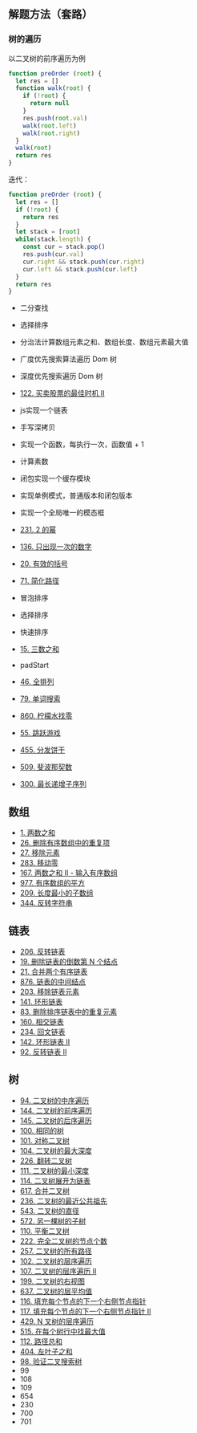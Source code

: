 ## 解题方法（套路）

### 树的遍历

以二叉树的前序遍历为例

```js
function preOrder (root) {
  let res = []
  function walk(root) {
    if (!root) {
      return null
    }
    res.push(root.val)
    walk(root.left)
    walk(root.right)
  }
  walk(root)
  return res
}
```

迭代：

```js
function preOrder (root) {
  let res = []
  if (!root) {
    return res
  }
  let stack = [root]
  while(stack.length) {
    const cur = stack.pop()
    res.push(cur.val)
    cur.right && stack.push(cur.right)
    cur.left && stack.push(cur.left)
  }
  return res
}
```

- 二分查找 
- 选择排序 
- 分治法计算数组元素之和、数组长度、数组元素最大值
- 广度优先搜索算法遍历 Dom 树
- 深度优先搜索遍历 Dom 树
- [122. 买卖股票的最佳时机 II](https://leetcode-cn.com/problems/best-time-to-buy-and-sell-stock-ii/)
- js实现一个链表
- 手写深拷贝
- 实现一个函数，每执行一次，函数值 + 1
- 计算素数
- 闭包实现一个缓存模块
- 实现单例模式，普通版本和闭包版本
- 实现一个全局唯一的模态框



- [231. 2 的幂](https://leetcode-cn.com/problems/power-of-two/)
- [136. 只出现一次的数字](https://leetcode-cn.com/problems/single-number/)

- [20. 有效的括号](https://leetcode-cn.com/problems/valid-parentheses/)
- [71. 简化路径](https://leetcode-cn.com/problems/simplify-path/)
- 冒泡排序
- 选择排序
- 快速排序
- [15. 三数之和](https://leetcode-cn.com/problems/3sum/)
- padStart
- [46. 全排列](https://leetcode-cn.com/problems/permutations/)
- [79. 单词搜索](https://leetcode-cn.com/problems/word-search/)
- [860. 柠檬水找零](https://leetcode-cn.com/problems/lemonade-change/)
- [55. 跳跃游戏](https://leetcode-cn.com/problems/jump-game/)
- [455. 分发饼干](https://leetcode-cn.com/problems/assign-cookies/)
- [509. 斐波那契数](https://leetcode-cn.com/problems/fibonacci-number/)
- [300. 最长递增子序列](https://leetcode-cn.com/problems/longest-increasing-subsequence/)


## 数组

- [1. 两数之和](https://leetcode-cn.com/problems/two-sum/)
- [26. 删除有序数组中的重复项](https://leetcode-cn.com/problems/remove-duplicates-from-sorted-array/)
- [27. 移除元素](https://leetcode-cn.com/problems/remove-element/)
- [283. 移动零](https://leetcode-cn.com/problems/move-zeroes/)
- [167. 两数之和 II - 输入有序数组](https://leetcode-cn.com/problems/two-sum-ii-input-array-is-sorted/)
- [977. 有序数组的平方](https://leetcode-cn.com/problems/squares-of-a-sorted-array/)
- [209. 长度最小的子数组](https://leetcode-cn.com/problems/minimum-size-subarray-sum/)
- [344. 反转字符串](https://leetcode-cn.com/problems/reverse-string/)

## 链表

- [206. 反转链表](https://leetcode-cn.com/problems/reverse-linked-list/)
- [19. 删除链表的倒数第 N 个结点](https://leetcode-cn.com/problems/remove-nth-node-from-end-of-list/)
- [21. 合并两个有序链表](https://leetcode-cn.com/problems/merge-two-sorted-lists/)
- [876. 链表的中间结点](https://leetcode-cn.com/problems/middle-of-the-linked-list/)
- [203. 移除链表元素](https://leetcode-cn.com/problems/remove-linked-list-elements/)
- [141. 环形链表](https://leetcode-cn.com/problems/linked-list-cycle/submissions/)
- [83. 删除排序链表中的重复元素](https://leetcode-cn.com/problems/remove-duplicates-from-sorted-list/)  
- [160. 相交链表](https://leetcode-cn.com/problems/intersection-of-two-linked-lists/)
- [234. 回文链表](https://leetcode-cn.com/problems/palindrome-linked-list/)
- [142. 环形链表 II](https://leetcode-cn.com/problems/linked-list-cycle-ii/)
- [92. 反转链表 II](https://leetcode-cn.com/problems/reverse-linked-list-ii/)

## 树

- [94. 二叉树的中序遍历](https://leetcode-cn.com/problems/binary-tree-inorder-traversal/)
- [144. 二叉树的前序遍历](https://leetcode-cn.com/problems/binary-tree-preorder-traversal/)
- [145. 二叉树的后序遍历](https://leetcode-cn.com/problems/binary-tree-postorder-traversal/)
- [100. 相同的树](https://leetcode-cn.com/problems/same-tree/)
- [101. 对称二叉树](https://leetcode-cn.com/problems/symmetric-tree/)
- [104. 二叉树的最大深度](https://leetcode-cn.com/problems/maximum-depth-of-binary-tree/) 
- [226. 翻转二叉树](https://leetcode-cn.com/problems/invert-binary-tree/)
- [111. 二叉树的最小深度](https://leetcode-cn.com/problems/minimum-depth-of-binary-tree/)
- [114. 二叉树展开为链表](https://leetcode-cn.com/problems/flatten-binary-tree-to-linked-list/)
- [617. 合并二叉树](https://leetcode-cn.com/problems/merge-two-binary-trees/)
- [236. 二叉树的最近公共祖先](https://leetcode-cn.com/problems/lowest-common-ancestor-of-a-binary-tree/)
- [543. 二叉树的直径](https://leetcode-cn.com/problems/diameter-of-binary-tree/)
- [572. 另一棵树的子树](https://leetcode-cn.com/problems/subtree-of-another-tree/)
- [110. 平衡二叉树](https://leetcode-cn.com/problems/balanced-binary-tree/)
- [222. 完全二叉树的节点个数](https://leetcode-cn.com/problems/count-complete-tree-nodes/)
- [257. 二叉树的所有路径](https://leetcode-cn.com/problems/binary-tree-paths/)
- [102. 二叉树的层序遍历](https://leetcode-cn.com/problems/binary-tree-level-order-traversal/)
- [107. 二叉树的层序遍历 II](https://leetcode-cn.com/problems/binary-tree-level-order-traversal-ii/)
- [199. 二叉树的右视图](https://leetcode-cn.com/problems/binary-tree-right-side-view/)
- [637. 二叉树的层平均值](https://leetcode-cn.com/problems/average-of-levels-in-binary-tree/)
- [116. 填充每个节点的下一个右侧节点指针](https://leetcode-cn.com/problems/populating-next-right-pointers-in-each-node/)
- [117. 填充每个节点的下一个右侧节点指针 II](https://leetcode-cn.com/problems/populating-next-right-pointers-in-each-node-ii/)
- [429. N 叉树的层序遍历](https://leetcode-cn.com/problems/n-ary-tree-level-order-traversal/)
- [515. 在每个树行中找最大值](https://leetcode-cn.com/problems/find-largest-value-in-each-tree-row/)
- [112. 路径总和](https://leetcode-cn.com/problems/path-sum/)
- [404. 左叶子之和](https://leetcode-cn.com/problems/sum-of-left-leaves/)
- [98. 验证二叉搜索树](https://leetcode-cn.com/problems/validate-binary-search-tree/)
- 99
- 108
- 109
- 654
- 230
- 700
- 701